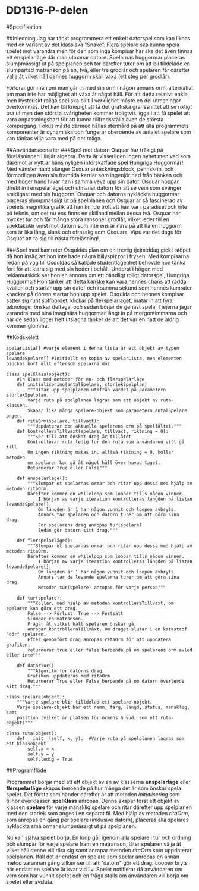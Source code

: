 # DD1316-P-delen
#Specifikation

##Inledning
Jag har tänkt programmera ett enkelt datorspel som kan liknas med en variant av det klassiska ”Snake”. Flera spelare ska kunna spela spelet mot varandra men för den som inga kompisar har ska det även finnas ett enspelarläge där man utmanar datorn. Spelarnas huggormar placeras slumpmässigt ut på spelplanen och tar därefter turer om att bli tilldelade en slumpartad matranson på en, två, eller tre grodlår och spelaren får därefter välja åt vilket håll dennes huggorm skall växa (ett steg per grodlår). 

Förlorar gör man om man går in med sin orm i någon annans orm, alternativt om man inte har möjlighet att växa åt något håll. 
För att detta relativt enkla men hysteriskt roliga spel ska bli till verklighet måste en del utmaningar överkommas. Det kan bli knepigt att få det grafiska gränssnittet att se riktigt bra ut men den största svårigheten kommer troligtvis ligga i att få spelet att vara anpassningsbart för att kunna tillfredsställa även de största kompisgäng. Fokus måste därmed hållas stenhård på att alla programmets komponenter är dynamiska och fungerar oberoende av antalet spelare som kan tänkas vilja vara med på det roliga.

##Användarscenarier
###Spel mot datorn
Osquar har tråkigt på föreläsningen i linjär algebra. Detta är visserligen ingen nyhet men vad som däremot är nytt är hans nyligen införskaffade spel Hungriga Huggormar! Med vänster hand slänger Osquar anteckningsblock, pennskrin, och förmodligen även sin framtida karriär som ingenjör ned från bänken och med höger hand hivar han i samma veva upp sin dator. Osquar hoppar direkt in i enspelarläget och utmanar datorn för att se vem som svänger smidigast med sin huggorm. Osquar och datorns nykläckta huggormar placeras slumpmässigt ut på spelplanen och Osquar är så fascinerad av spelets magnifika grafik att han kunde trott att han var i paradiset och inte på teknis, om det nu ens finns en skillnad mellan dessa två. Osquar har mycket tur och får många stora ransoner grodlår, vilket leder till en spektakulär vinst mot datorn som inte ens är nära på att ha en huggorm som är lika lång, slank och otrasslig som Osquars. Vips var det dags för Osquar att ta sig till nästa föreläsning!

###Spel med kamrater
Osquldas plan om en trevlig tjejmiddag gick i stöpet då hon insåg att hon inte hade några billyspizzor i frysen. Med kompisarna redan på väg till Osquldas så kallade studentlägenhet behövde hon tänka fort för att klara sig med sin heder i behåll. Underst i högen med reklamutskick ser hon en annons om ett oändligt roligt datorspel, Hungriga Huggormar! Hon tänker att detta kanske kan vara hennes chans att rädda kvällen och startar upp sin dator och i samma sekund som hennes kamrater knackar på dörren startar hon upp spelet. Osqulda och hennes kompisar sätter sig runt soffbordet, klickar på flerspelarläget, matar in att fyra teknologer önskar deltaga, och sedan börjar de genast spela. Tjejerna jagar varandra med sina imaginära huggormar långt in på morgontimmarna och när de sedan ligger helt utslagna tänker de att det var en natt de aldrig kommer glömma.

##Kodskelett
```
spelarLista[] #varje element i denna lista är ett objekt av typen spelare
levandeSpelare[] #Initiellt en kopia av spelarLista, men elementen plockas bort allt eftersom spelarna dör

class spelKlass(object):
    #En klass med metoder för en- och flerspelarläge   
    def initialisering(antalSpelare, storlekSpelplan)
        """Ritar upp spelplanen utifrån värdet på parametern storlekSpelplan.
        Varje ruta på spelplanen lagras som ett objekt av ruta-klassen.
        Skapar lika många spelare-objekt som parametern antalSpelare anger.
    def ritaOrm(spelare, tillväxt):
        """Uppdaterar den aktuella spelarens orm på spelfältet."""
    def kontrolleraTillväxt(spelare, tillväxt, riktning = 0):
        """Ser till att önskat drag är tillåtet
        Kontrollerar ruta.ledig för den ruta som användaren vill gå till.
        Om ingen riktning matas in, alltså riktning = 0, kollar metoden
        om spelaren kan gå åt något håll över huvud taget.
        Returnerar True eller False"""
        
    def enspelarläge():
        """Slumpar ut spelarnas ormar och ritar upp dessa med hjälp av metoden ritaOrm.
        Därefter kommer en whileloop som loopar tills någon vinner.
            I början av varje iteration kontrolleras längden på listan levandeSpelare[].
            Om längden är 1 har någon vunnit och loopen avbryts. 
            Annars tar spelaren och datorn turer om att göra sina drag.
            För spelarens drag anropas tur(spelare)
            Sedan gör datorn sitt drag."""
        
    def flerspelarläge():
        """Slumpar ut spelarnas ormar och ritar upp dessa med hjälp av metoden ritaOrm.
        Därefter kommer en whileloop som loopar tills någon vinner.
            I början av varje iteration kontrolleras längden på listan levandeSpelare[].
            Om längden är 1 har någon vunnit och loopen avbryts. 
            Annars tar de levande spelarna turer om att göra sina drag. 
            Metoden tur(spelare) anropas för varje person"""
        
    def tur(spelare):
        """Kollar, med hjälp av metoden kontrolleraTillväxt, om spelaren kan göra ett drag. 
        False --> Förlust, True --> Fortsätt
        Slumpar en matranson.
        Frågar åt vilket håll spelaren önskar gå.
        Anropar kontrolleraTillväxt. Om draget slutar i en katastrof "dör" spelaren.
        Efter genomfört drag anropas ritaOrm för att uppdatera grafiken.
        returnerar true eller false beroende på om spelarens orm avled eller inte"""
        
    def datorTur()
        """Algoritm för datorns drag.
        Grafiken uppdateras med ritaOrm
        Returnerar True eller False beroende på om datorn överlevde sitt drag."""

class spelare(object):
    """Varje spelare blir tilldelad ett spelare-objekt.
    Varje spelare-objekt har ett namn, färg, längd, status, mänsklig, samt
    position (vilket är platsen för ormens huvud, som ett ruta-objekt)"""

class ruta(object):
    def __init__(self, x, y):  #Varje ruta på spelplanen lagras som ett klassobjekt
        self.x = x
        self.y = y
        self.ledig = True
```

##Programflöde

Programmet börjar med att ett objekt av en av klasserna **enspelarläge** eller **flerspelarläge** skapas beroende på hur många det är som önskar spela spelet. Det första som händer därefter är att metoden *initialisering* som tillhör överklassen **spelKlass** anropas. Denna skapar först ett objekt av klassen **spelare** för varje mänsklig spelare och ritar därefter upp spelplanen med den storlek som anges i en separat fil. Med hjälp av metoden *ritaOrm*, som anropas en gång per spelare (inklusive datorn), placeras alla spelares nykläckta små ormar slumpmässigt ut på spelplanen.

Nu kan själva spelet börja. En loop går igenom alla spelare i tur och ordning och slumpar för varje spelare fram en matranson, låter spelaren välja åt vilket håll denne vill röra sig samt anropar metoden *ritaOrm* som uppdaterar spelplanen. Ifall det är endast en spelare som spelar anropas en annan metod varannan gång vilken ser till att "datorn" gör ett drag. Loopen bryts när endast en spelare är kvar vid liv. Spelet notifierar då användaren om vem som har vunnit spelet och en fråga ställs om användaren vill börja om spelet eller avsluta. 
